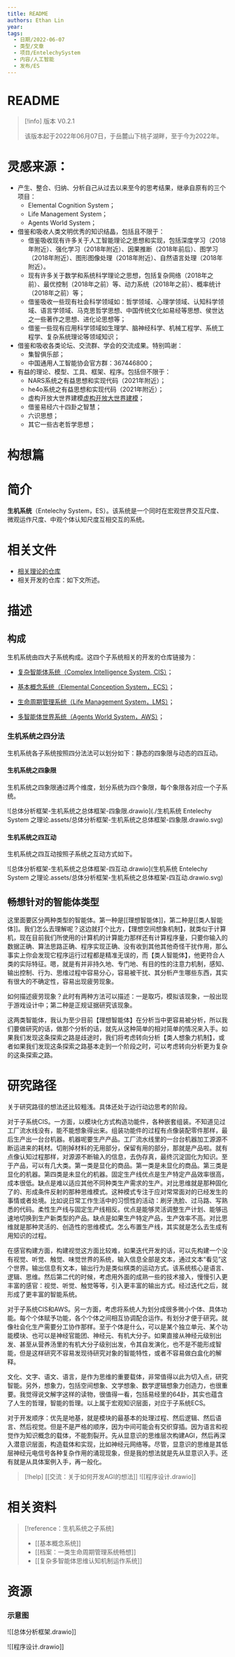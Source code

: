 ```yaml
---
title: README
authors: Ethan Lin
year:
tags:
  - 日期/2022-06-07 
  - 类型/文章 
  - 项目/EntelechySystem 
  - 内容/人工智能 
  - 发布/ES 
---
```



# README






> [!info] 版本
> V0.2.1
>
> 该版本起于2022年06月07日，于岳麓山下桃子湖畔，至于今为2022年。





# 灵感来源：

- 产生、整合、归纳、分析自己从过去以来至今的思考结果，继承自原有的三个项目：
	- Elemental Cognition System；
	- Life Management System；
	- Agents World System；
- 借鉴和吸收人类文明优秀的知识结晶，包括且不限于：
	- 借鉴吸收现有许多关于人工智能理论之思想和实现，包括深度学习（2018年附近）、强化学习（2018年附近）、因果推断（2018年前后）、图学习（2018年附近）、图形图像处理（2018年附近）、自然语言处理（2018年附近）。
	- 现有许多关于数学和系统科学理论之思想，包括复杂网络（2018年之前）、最优控制（2018年之前）等、动力系统（2018年之前）、概率统计（2018年之前）等；
	- 借鉴吸收一些现有社会科学领域如：哲学领域、心理学领域、认知科学领域、语言学领域、马克思哲学思想、中国传统文化如易经等思想、侯世达之一些著作之思想、进化论思想等；
	- 借鉴一些现有应用科学领域如生理学、脑神经科学、机械工程学、系统工程学、复杂系统理论等领域知识；
- 借鉴和吸收各类论坛、交流群、学会的交流成果。特别鸣谢：
	- 集智俱乐部；
	- 中国通用人工智能协会官方群：367446800；
- 有益的理论、模型、工具、框架、程序。包括但不限于：
	- NARS系统之有益思想和实现代码（2021年附近）；
	- he4o系统之有益思想和实现代码（2021年附近）；
	- 虚构开放大世界建模[虚构开放大世界建模](http://blog.sciencenet.cn/blog-33982-1207233.html)；
	- 借鉴易经六十四卦之智慧；
	- 六识思想；
	- 其它一些古老哲学思想；



# 构想篇





# 简介

**生机系统**（Entelechy System，ES）。该系统是一个同时在宏观世界交互尺度、微观运作尺度、中观个体认知尺度互相交互的系统。





# 相关文件



- [相关理论的仓库](https://github.com/EntelechySystem/EntelechySystem_theory.git)
- 相关开发的仓库：如下文所述。

# 描述

## 构成

生机系统由四大子系统构成。这四个子系统相关的开发的仓库链接为：

-   [复杂智能体系统（Complex Intelligence System, CIS）](https://github.com/EthanSystem/ComplexIntelligenceSystem.git)；
    
-   [基本概念系统（Elemental Conception System，ECS）](https://github.com/EthanSystem/ElementalConceptionSystem.git)；
    
-   [生命周期管理系统（Life Management System，LMS）](https://github.com/EthanSystem/LifeManagementSystem.git)；
    
-   [多智能体世界系统（Agents World System，AWS）](https://github.com/EthanSystem/AgentsWorldSystem.git)；
    


### 生机系统之四分法

生机系统各子系统按照四分法法可以划分如下：静态的四象限与动态的四互动。

#### 生机系统之四象限

生机系统之四象限通过两个维度，划分系统为四个象限，每个象限各对应一个子系统。

![总体分析框架-生机系统之总体框架-四象限.drawio](./生机系统 Entelechy System 之理论.assets/总体分析框架-生机系统之总体框架-四象限.drawio.svg)




#### 生机系统之四互动

生机系统之四互动按照子系统之互动方式如下。

![总体分析框架-生机系统之总体框架-四互动.drawio](生机系统 Entelechy System 之理论.assets/总体分析框架-生机系统之总体框架-四互动.drawio.svg)





## 畅想针对的智能体类型

这里面要区分两种类型的智能体。第一种是[[理想智能体]]，第二种是[[类人智能体]]。我们怎么去理解呢？这边就打个比方，【理想空间想象机制】，就类似于计算机，现在目前我们所使用的计算机的计算能力那样还有计算程序量，只要你输入的数据正确、算法思路正确、程序实现正确、没有收到其他其他奇怪干扰作用，那么事实上你会发现它程序运行过程都是精准无误的，而【类人智能体】，他更符合人类的实际特征。嗯，就是有并非持久地、专门地、有目的性的注意力机制，感知、输出控制、行为、思维过程中容易分心，容易被干扰、其分析产生哪些东西，其实有很大的不确定性，容易出现疲劳现象。

如何描述疲劳现象？此时有两种方法可以描述：一是取巧，模拟该现象，一般出现于游戏设计中；第二种是正规证据研究该现象。

这两类智能体，我认为至少目前【理想智能体】在分析当中更容易被分析，所以我们要做研究的话，做那个分析的话，就先从这种简单的相对简单的情况来入手。如果我们发现这条探索之路是歧途时，我们将考虑转向分析【类人想象力机制】，或者如果我们发现这条探索之路基本走到一个阶段之时，可以考虑转向分析更为复杂的这条探索之路。



# 研究路径


关于研究路径的想法还比较粗浅。具体还处于边行动边思考的阶段。

对于子系统CIS。一方面，以模块化方式构造功能件，各种嵌套组装。不知道见过工厂流水线没有，能不能想象得出来。组装功能件的过程有点像装配零件那样，最后生产出一台台机器。机器呢要生产产品。工厂流水线里的一台台机器加工源源不断运进来的耗材。切削掉材料的无用部分，保留有用的部分，那就是产品啦。就有点像认知过程那样，对源源不断输入的信息，去伪存真，最终沉淀固化为知识。至于产品，可以有几大类。第一类是显化的商品。第一类是未显化的商品。第三类是显化的机器。第四类是未显化的机器。固定生产线优点是生产特定产品效率很高，成本很低。缺点是难以适应其他不同种类生产需求的生产。对比思维就是那种固化了的、形成条件反射的那种思维模式。这种模式专注于应对常常面对的已经发生的事情或者处境。比如说日常工作生活中的习惯性的活动：刷牙洗脸、过马路、写熟悉的代码。柔性生产线与固定生产线相反。优点是能够灵活调整生产计划、能够迅速地切换到生产新类型的产品。缺点是如果生产特定产品，生产效率不高。对比思维就是那种灵活的、创造性的思维模式。怎么布置生产线，其实就是怎么去生成有用知识的过程。

在感官构建方面，构建视觉这方面比较难，如果迭代开发的话，可以先构建一个没有视觉、听觉、触觉、味觉世界的系统，输入信息全部是文本，通过文本“看见”这个世界。输出信息有文本，输出行为是类似棋类的运动方式。该系统核心是语言、逻辑、思维。然后第二代的时候，考虑用外面的成熟一些的技术接入，慢慢引入更丰富的感官：视觉、听觉、触觉等等，引入更丰富的输出方式。经过迭代之后，就形成了更丰富的智能系统。

对于子系统CIS和AWS。另一方面，考虑将系统人为划分成很多微小个体、具体功能。每个个体赋予功能，各个个体之间相互协调配合运作。有划分才便于研究。就像社会化生产需要分工协作那样。至于个体是什么，可以是某个独立单元、某个功能模块、也可以是神经官能团、神经元、有机大分子。如果直接从神经元级别出发、甚至从营养汤里的有机大分子级别出发，令其自发演化，也不是不能形成智能，但是这样研究不容易发现待研究对象的智能特性，或者不容易做白盒化的解释。

文化、文字、语文、语言，是作为思维的重要载体，非常值得以此为切入点，研究智能。另外，想象力，包括空间想象、文学想象、数学逻辑想象力创造力，也很重要。我觉得说文解字这样的读物，很值得一看，包括易经里的64卦，其实也蕴含了人生的哲理，智能的哲理。以上属于宏观知识层面，对应于子系统ECS。

对于开发顺序：优先是地基，就是模块的最基本的处理过程、然后逻辑、然后语言、然后视觉。但是不是严格的顺序，因为中间可能会有交织穿插。因为语言和视觉作为知识概念的载体，不能割裂开。先从显意识的思维层次构建AGI，然后再深入潜意识层面，构造载体和实现，比如神经元网络等。尽管，显意识的思维是其低层神经元电信号各种复杂作用的涌现现象，但是我的想法就是先从显意识入手。还有就是从具体案例入手，再一般化。



> [!help]
[[交流：关于如何开发AGI的想法]]
![[程序设计.drawio]]







# 相关资料

> [!reference：生机系统之子系统]
> - [[基本概念系统]]
> - [[档案：一类生命周期管理系统畅想]]
> - [[复杂多智能体思维认知机制运作系统]]
> 


# 资源


### 示意图

![[总体分析框架.drawio]]

![[程序设计.drawio]]




